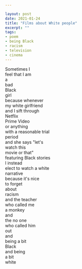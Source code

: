 ```yaml
---

layout: post
date: 2021-01-24
title: "Films about White people"
excerpt: ""
tags:
- poem
- being Black
- racism
- television
- cinema
---  
```

Sometimes I  
feel that I am  
a   
bad  
Black  
girl  
because whenever  
my white girlfriend  
and I sift through  
Netflix  
Prime Video  
or anything  
with a reasonable trial  
period  
and she says "let's   
watch this  
movie or that"  
featuring Black stories   
I instead  
elect to watch a white  
narrative  
because it's nice  
to forget   
about   
racism  
and the teacher  
who called me   
a monkey  
and  
the no one  
who called him  
out  
and  
being a bit  
Black  
and being  
a bit  
white  